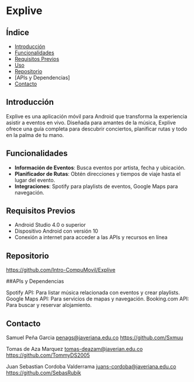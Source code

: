 # Explive

## Índice

- [Introducción](#introducción)
- [Funcionalidades](#funcionalidades)
- [Requisitos Previos](#requisitos-previos)
- [Uso](#uso)
- [Repositorio](#Repositorio)
- [APIs y Dependencias]
- [Contacto](#contacto)

## Introducción

Explive es una aplicación móvil para Android que transforma la experiencia asistir a eventos en vivo. Diseñada para amantes de la música, Explive ofrece una guía completa para descubrir conciertos, planificar rutas y todo en la palma de tu mano.

## Funcionalidades

- **Información de Eventos**: Busca eventos por artista, fecha y ubicación.
- **Planificador de Rutas**: Obtén direcciones y tiempos de viaje hasta el lugar del evento.
- **Integraciones**: Spotify para playlists de eventos, Google Maps para navegación.

## Requisitos Previos

- Android Studio 4.0 o superior
- Dispositivo Android con versión 10
- Conexión a internet para acceder a las APIs y recursos en línea

## Repositorio

https://github.com/Intro-CompuMovil/Explive

##APIs y Dependencias

Spotify API: Para listar música relacionada con eventos y crear playlists.
Google Maps API: Para servicios de mapas y navegación.
Booking.com API: Para buscar y reservar alojamiento.

## Contacto

Samuel Peña Garcia 
penags@javeriana.edu.co
https://github.com/Sxmuu


Tomas de Aza Marquez
tomas-deazam@javerian.edu.co
https://github.com/TommyDS2005


Juan Sebastian Cordoba Valderrama
juans-cordoba@javeriana.edu.co
https://github.com/SebasRubik






